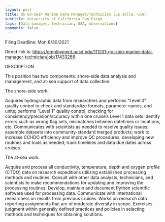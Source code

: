 ```yaml
---
layout: post
title: US GO-SHIP Marine Data Manager/Technician (La Jolla, USA)
subtitle: University of California San Diego 
tags: [Data manager, technician, USA, observations]
comments: false
---
```


Filing Deadline: Mon 8/30/2021


Direct link is: <https://employment.ucsd.edu/111201-go-ship-marine-data-manager-technician/job/17433286>
 

DESCRIPTION

This position has two components: shore-side data analysis and management, and at-sea support of data collection.


The shore-side work:

Acquires hydrographic data from researchers and performs "Level 0" quality control to check and standardize formats, parameter names, and units; performs "Level 1" quality control, checking for consistency/precision/accuracy within one cruise’s Level 1 data sets identify errors such as wrong flag sets, mismatches between datetimes or locations, etc. Communicates with scientists as needed to resolve quality issues; assemble datasets into community-standard merged products; work to increase CCHDO efficiency and improve QC procedures, developing new routines and tools as needed; track timelines and data due dates across cruises.


The at-sea work:

Acquire and process all conductivity, temperature, depth and oxygen profile (CTDO) data on research expeditions utilizing established processing methods and routines. Consult with other data analysts, technicians, and scientists to make recommendations for updating and improving the processing routines. Develop, maintain and document Python scientific software used for processing data. Communicate with international researchers on results from previous cruises.
Works on research data reporting assignments that are of moderate diversity in scope. Exercises judgment within generally defined practices and policies in selecting methods and techniques for obtaining solutions.
 
 